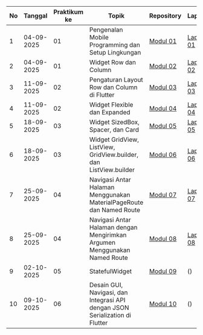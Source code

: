 | No  | Tanggal | Praktikum ke  | Topik  | Repository | Laporan | 
| ------------ | ------------- | ------------ | ------------ | ------------ | ------------ | 
|  1 | 04-09-2025  | 01  | Pengenalan Mobile Programming dan Setup Lingkungan  | [Modul 01](https://github.com/darulgusti/Modul-1) | [Laporan 01](https://drive.google.com/file/d/1fJx_bem886CqxrZ039U2vGihznXb3AdU/view?usp=drive_link) | 
|  2 | 04-09-2025  | 01  | Widget Row dan Column | [Modul 02](https://github.com/darulgusti/modul_2/tree/main/flutter_2) | [Laporan 02](https://drive.google.com/file/d/1sKBYRCkVfS0mZeTqqJ1cCRjBsjyerM-m/view?usp=drive_link) |
|  3 | 11-09-2025  | 02  | Pengaturan Layout Row dan Column di Flutter | [Modul 03](https://github.com/darulgusti/modul_3) | [Laporan 03](https://drive.google.com/file/d/1PiswQCnr9UwWeBfXAyykBr5-OJ97pqoF/view?usp=drive_link) |
|  4 | 11-09-2025  | 02  | Widget Flexible dan Expanded | [Modul 04](https://github.com/darulgusti/modul-4) | [Laporan 04](https://drive.google.com/file/d/175cTaIt_OKHRaZJf2SoKI_b75vsOSP1c/view?usp=drive_link) |
|  5 | 18-09-2025  | 03  | Widget SizedBox, Spacer, dan Card | [Modul 05](https://github.com/darulgusti/modul-5) | [Laporan 05](https://docs.google.com/document/d/1LmUWs6Y8s513GKNopTwjQb0oEJXNZ093/edit?usp=sharing&ouid=118061127636888660340&rtpof=true&sd=true) |
|  6 | 18-09-2025  | 03  | Widget GridView, ListView, GridView.builder, dan ListView.builder | [Modul 06](https://github.com/darulgusti/modul-6) | [Laporan 06](https://docs.google.com/document/d/1p94IPXnKjje5CV-V1cIC3UllaxRDWJz1/edit?usp=drive_link&ouid=118061127636888660340&rtpof=true&sd=true) |
|  7 | 25-09-2025  | 04  | Navigasi Antar Halaman Menggunakan MaterialPageRoute dan Named Route | [Modul 07](https://github.com/darulgusti/modul-7) | [Laporan 07](https://docs.google.com/document/d/19TsS3ov7KWbvviKZuL6drkjIH5GbLa5B/edit?usp=drive_link&ouid=118061127636888660340&rtpof=true&sd=true) |
|  8 | 25-09-2025  | 04  |Navigasi Antar Halaman dengan Mengirimkan Argumen Menggunakan Named Route | [Modul 08](https://github.com/darulgusti/modul-8) | [Laporan 08](https://docs.google.com/document/d/1Uh9nq8wuUUMRhvfLsbYFn8VOSUv13QAB/edit?usp=drive_link&ouid=118061127636888660340&rtpof=true&sd=true) |
|  9 | 02-10-2025  | 05  |StatefulWidget| [Modul 09](https://github.com/darulgusti/modul-9) | () |
| 10 | 09-10-2025  | 06  |Desain GUI, Navigasi, dan Integrasi API dengan JSON Serialization di Flutter| [Modul 10](https://github.com/darulgusti/modul-10) | () |
